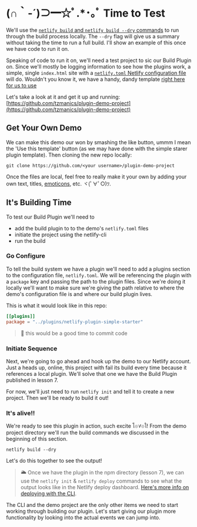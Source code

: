 # (∩｀-´)⊃━☆ﾟ.*･｡ﾟ Time to Test

We'll use the [`netlify build` and `netlify build --dry` commands](https://docs.netlify.com/cli/get-started/?utm_source=blog&utm_medium=what-plugin-2-tzm&utm_campaign=devex#run-builds-locally) to run through the build process locally. The `--dry` flag will give us a summary without taking the time to run a full build. I'll show an example of this once we have code to run it on.

Speaking of code to run it on, we'll need a test project to sic our Build Plugin on. Since we'll mostly be logging information to see how the plugins work, a simple, single `index.html` site with a [`netlify.toml` Netlify configuration file](https://docs.netlify.com/configure-builds/file-based-configuration/?utm_source=blog&utm_medium=what-plugin-2-tzm&utm_campaign=devex) will do. Wouldn't you know it, we have a handy, dandy template [right here for us to use](https://github.com/tzmanics/plugin-demo-project)

Let's take a look at it and get it up and running: [https://github.com/tzmanics/plugin-demo-project](https://github.com/tzmanics/plugin-demo-project)

## Get Your Own Demo

We can make this demo our won by smashing the like button, ummm I mean the 'Use this template' button (as we may have done with the simple starer plugin template). Then cloning the new repo locally: 

```git clone https://github.com/<your username>/plugin-demo-project```


Once the files are local, feel free to really make it your own by adding your own text, titles, [emoticons](http://japaneseemoticons.me/), etc. ヾ(ﾟ∀ﾟ○)ﾂ. 

## It's Building Time

To test our Build Plugin we'll need to
- add the build plugin to to the demo's `netlify.toml` files
- initiate the project using the netlify-cli
- run the build

### Go Configure

To tell the build system we have a plugin we'll need to add a plugins section to the configuration file, `netlify.toml`. We will be referencing the plugin with a  `package` key and passing the path to the plugin files. Since we're doing it locally we'll want to make sure we're giving the path relative to where the demo's configuration file is and where our build plugin lives. 

This is what it would look like in this repo:

```toml
[[plugins]]
package = "../plugins/netlify-plugin-simple-starter"
```

> 🐙 this would be a good time to commit code

### Initiate Sequence

Next, we're going to go ahead and hook up the demo to our Netlify account. Just a heads up, online, this project with fail its build every time because it references a local plugin. We'll solve that one we have the Build Plugin published in lesson 7.

For now, we'll just need to run `netlify init` and tell it to create a new project. Then we'll be ready to build it out!

### It's alive!!

We're ready to see this plugin in action, such excite โ๏∀๏ใ! From the demo project directory we'll run the build commands we discussed in the beginning of this section.

`netlify build --dry`

Let's do this together to see the output!


> 🌥 Once we have the plugin in the npm directory (lesson 7), we can use the `netlify init` & `netlify deploy` commands to see what the output looks like in the Netlify deploy dashboard. [Here's more info on deploying with the CLI](https://www.netlify.com/blog/2019/05/28/deploy-in-seconds-with-netlify-cli/?utm_source=blog&utm_medium=what-plugin-2-tzm&utm_campaign=devex#faster-deploys-with-the-netlify-cli).

The CLI and the demo project are the only other items we need to start working through building our plugin. Let's start giving our plugin more functionality by looking into the actual events we can jump into.